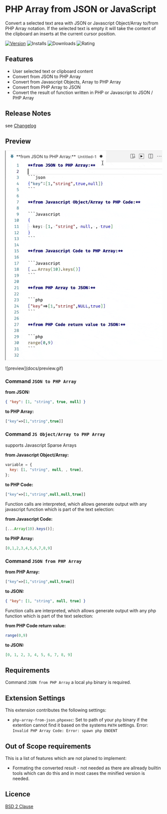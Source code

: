 # PHP Array from JSON or JavaScript

Convert a selected text area with JSON or Javascript Object/Array to/from PHP Array notation.
If the selected text is empty it will take the content of the clipboard an inserts at the current cursor position.

[![Version](https://img.shields.io/visual-studio-marketplace/v/heissenbergerlab.php-array-from-json?style=for-the-badge&logo=visual-studio-code)](https://marketplace.visualstudio.com/items?itemName=heissenbergerlab.php-array-from-json) ![Installs](https://img.shields.io/visual-studio-marketplace/i/heissenbergerlab.php-array-from-json?style=for-the-badge) ![Downloads](https://img.shields.io/visual-studio-marketplace/d/heissenbergerlab.php-array-from-json?style=for-the-badge) ![Rating](https://img.shields.io/visual-studio-marketplace/r/heissenbergerlab.php-array-from-json?style=for-the-badge)

## Features

- User selected text or clipboard content
- Convert from JSON to PHP Array
- Convert from Javascript Objects, Array to PHP Array
- Convert from PHP Array to JSON
- Convert the result of function written in PHP or Javascript to JSON / PHP Array

## Release Notes

see [Changelog](https://github.com/aheissenberger/php-array-from-json-vscode/raw/main/CHANGELOG.md)

## Preview

<p align="center">
  <img src="https://github.com/aheissenberger/php-array-from-json-vscode/raw/main/docs/preview.gif" alt="preview">
</p>
![preview](docs/preview.gif)

### Command `JSON to PHP Array`

**from JSON:**

```json
{ "key": [1, "string", true, null] }
```

**to PHP Array:**

```php
["key"=>[1,"string",true]]
```

### Command `JS Object/Array to PHP Array`

supports Javascript Sparse Arrays

**from Javascript Object/Array:**

```javascript
variable = {
  key: [1, "string", null, , true],
};
```

**to PHP Code:**

```php
["key"=>[1,"string",null,null,true]]
```

Function calls are interpreted, which allows generate output with any javascript function which is part of the text selection:

**from Javascript Code:**

```js
[...Array(10).keys()];
```

**to PHP Array:**

```php
[0,1,2,3,4,5,6,7,8,9]
```

### Command `JSON from PHP Array`

**from PHP Array:**

```php
["key"=>[1,"string",null,true]]
```

**to JSON:**

```json
{ "key": [1, "string", null, true] }
```

Function calls are interpreted, which allows generate output with any php function which is part of the text selection:

**from PHP Code return value:**

```php
range(0,9)
```

**to JSON:**

```json
[0, 1, 2, 3, 4, 5, 6, 7, 8, 9]
```

## Requirements

Command `JSON from PHP Array` a local `php` binary is required.

## Extension Settings

This extension contributes the following settings:

- `php-array-from-json.phpexec`: Set to path of your `php` binary if the extention cannot find it based on the systems `PATH` settings. Error: `Invalid PHP Array Code: Error: spawn php ENOENT`

<!--
## Known Issues

Calling out known issues can help limit users opening duplicate issues against your extension.
-->

## Out of Scope requirements

This is a list of features which are not planed to implement:

- Formating the converted result - not needed as there are allready builtin tools which can do this and in most cases the minified version is needed.

## Licence

[BSD 2 Clause](https://github.com/aheissenberger/php-array-from-json-vscode/raw/main/LICENSE.txt)
